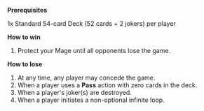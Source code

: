 **Prerequisites**  

1x Standard 54-card Deck (52 cards + 2 jokers) per player  
  
**How to win**  

1. Protect your Mage until all opponents lose the game.  
  
**How to lose**  

1. At any time, any player may concede the game.  
2. When a player uses a **Pass** action with zero cards in the deck.  
3. When a player's joker(s) are destroyed.  
4. When a player initiates a non-optional infinite loop.  